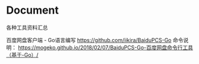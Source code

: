 # Document

各种工具资料汇总

百度网盘客户端 - Go语言编写
<https://github.com/iikira/BaiduPCS-Go>
命令说明：
<https://mogeko.github.io/2018/02/07/BaiduPCS-Go-百度网盘命令行工具（基于-Go）/>
